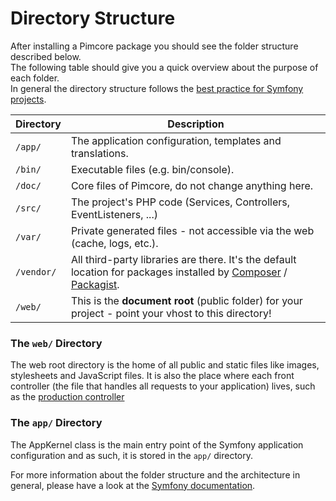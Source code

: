# Directory Structure

After installing a Pimcore package you should see the folder structure described below.  
The following table should give you a quick overview about the purpose of each folder.  
In general the directory structure follows the [best practice for Symfony projects](https://github.com/symfony/symfony-demo). 

| Directory                                            | Description                               |
|------------------------------------------------------|-------------------------------------------|
| `/app/`     | The application configuration, templates and translations.                         |
| `/bin/`     | Executable files (e.g. bin/console).                                               |
| `/doc/`     | Core files of Pimcore, do not change anything here.                                |
| `/src/`     | The project's PHP code (Services, Controllers, EventListeners, ...)                |
| `/var/`     | Private generated files - not accessible via the web (cache, logs, etc.).          |
| `/vendor/`  | All third-party libraries are there. It's the default location for packages installed by [Composer](https://getcomposer.org/) / [Packagist](https://packagist.org/). |
| `/web/`     | This is the **document root** (public folder) for your project - point your vhost to this directory!  |
  
  
### The `web/` Directory

The web root directory is the home of all public and static files like images, stylesheets and 
JavaScript files. It is also the place where each front controller (the file that handles all requests 
to your application) lives, such as the [production controller](https://github.com/pimcore/skeleton/blob/master/web/app.php)


### The `app/` Directory
The AppKernel class is the main entry point of the Symfony application configuration and as such, 
it is stored in the `app/` directory.
  
  
For more information about the folder structure and the architecture in general, please have a look at the 
[Symfony documentation](http://symfony.com/doc/3.4/quick_tour/the_architecture.html). 
